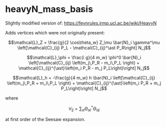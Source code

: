 # heavyN_mass_basis

Slightly modified version of: https://feynrules.irmp.ucl.ac.be/wiki/HeavyN

Adds vertices which were not originally present:

```math
\mathcal{L}_Z =  \frac{g}{2 \cos\theta_w} Z_\mu \bar{N}_i \gamma^\mu \left[\mathcal{C}_{ij} P_L - \mathcal{C}_{ij}^\ast P_R\right]  N_j
```

```math
\mathcal{L}_\phi =  \frac{i g}{4 m_w} \phi^0 \bar{N}_i \left[\mathcal{C}_{ij} \left(m_j\,P_R - m_i\,P_L \right) + \mathcal{C}_{ij}^{\ast}\left(m_i P_R - m_j P_L\right)\right]  N_j
```


```math
\mathcal{L}_h =  -\frac{g}{4 m_w} h \bar{N}_i \left[\mathcal{C}_{ij} \left(m_j\,P_R + m_i\,P_L \right) + \mathcal{C}_{ij}^{\ast}\left(m_i P_R + m_j P_L\right)\right]  N_j
```

where 
```math 
\mathcal{C}_{ij} = \sum_{\alpha} \Theta_{\alpha i}^\ast \Theta_{\alpha j}
``` 
at first order of the Seesaw expansion.
